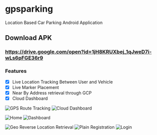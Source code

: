 # gpsparking
Location Based Car Parking Android Application

## Download APK
### https://drive.google.com/open?id=1jH8KRUXbej_1qJweD7i-wLs6pFGE36r9


### Features
- [x] Live Location Tracking Between User and Vehicle  
- [x] Live Marker Placement  
- [x] Near By Address retrieval through GCP  
- [x] Cloud Dashboard  

![GPS Route Tracking](screenshot/Screenshot_20180514-085702.png "Description goes here")
![Cloud Dashboard](screenshot/Screenshot_20180514-090015.png "Description goes here")

![Home](screenshot/Screenshot_20180514-085428.png  "Description goes here" )
![Dashboard](screenshot/Screenshot_20180514-085449.png "Description goes here")

![Geo Reverse Location Retrieval](screenshot/Screenshot_20180514-085722.png "Description goes here")
![Plain Registration](screenshot/Screenshot_20180514-085743.png "Description goes here")
![Login](screenshot/Screenshot_20180514-085752.png "Description goes here")



